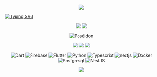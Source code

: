 <p align="center"><img src="https://capsule-render.vercel.app/api?type=waving&color=gradient&height=120&section=header" /></p>

[![Typing SVG](https://readme-typing-svg.demolab.com?font=Fira+Code&duration=6000&pause=2000&center=true&vCenter=true&multiline=true&random=false&width=800&height=100&lines=Everyday+life+is+like+programming%2C+I+guess.+;If+you+love+something%2C+you+can+put+beauty+into+it.%E2%80%9C++%E2%80%93+Donald+Knuth)](https://git.io/typing-svg)

<p align="center">
  <a href="https://www.linkedin.com/in/aina-tiavina/"><img src="https://a11ybadges.com/badge?logo=linkedin"/></a>
   <a href="https://profile.codersrank.io/user/poseidon1402/"><img src="https://a11ybadges.com/badge?logo=codersrank" /></a></p>
</p>
<p align="center"><img src="https://github-readme-streak-stats.herokuapp.com?user=Poseidon1402&theme=monokai-metallian&hide_border=true&date_format=j%20M%5B%20Y%5D" alt="Poséidon" /></p>
<p align="center">
  <img src="http://github-profile-summary-cards.vercel.app/api/cards/repos-per-language?username=Poseidon1402&theme=radical" />
  <img src="http://github-profile-summary-cards.vercel.app/api/cards/productive-time?username=Poseidon1402&theme=radical&utcOffset=8" />
  <img src="http://github-profile-summary-cards.vercel.app/api/cards/profile-details?username=Poseidon1402&theme=radical" />
</p>


<p align="center">
  <img src="https://img.shields.io/badge/dart-%230175C2.svg?style=for-the-badge&logo=dart&logoColor=white" alt="Dart">
  <img src="https://img.shields.io/badge/firebase-a08021?style=for-the-badge&logo=firebase&logoColor=ffcd34" alt="Firebase">
  <img src="https://img.shields.io/badge/Flutter-%2302569B.svg?style=for-the-badge&logo=Flutter&logoColor=white" alt="Flutter">
  <img src="https://img.shields.io/badge/python-%2302569B?style=for-the-badge&logo=python&logoColor=white" alt="Python">
  <img src="https://img.shields.io/badge/typescript-%23007ACC.svg?style=for-the-badge&logo=typescript&logoColor=white" alt="Typescript")>
  <img src="https://img.shields.io/badge/Next-black?style=for-the-badge&logo=next.js&logoColor=white" alt="nextjs">
  <img src="https://img.shields.io/badge/docker-%230db7ed.svg?style=for-the-badge&logo=docker&logoColor=white" alt="Docker">
  <img src="https://img.shields.io/badge/postgres-%2302569B.svg?style=for-the-badge&logo=postgresql&logoColor=white" alt="Postgresql")>
  <img src="https://img.shields.io/badge/nestjs-%23E0234E.svg?style=for-the-badge&logo=nestjs&logoColor=white" alt="NestJS")>
</p>

<p align="center"><img src="https://capsule-render.vercel.app/api?type=waving&color=gradient&height=120&section=footer" /></p>
